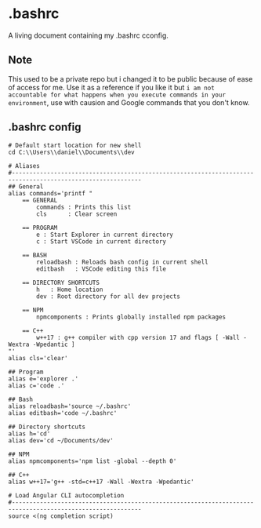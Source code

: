 # .bashrc
A living document containing my .bashrc cconfig.

## Note
This used to be a private repo but i changed it to be public because of ease of access for me. Use it as a reference if you like it but `i am not accountable for what happens when you execute commands in your environment`, use with causion and Google commands that you don't know.

## .bashrc config
```
# Default start location for new shell
cd C:\\Users\\daniel\\Documents\\dev

# Aliases
#-----------------------------------------------------------------------------------------------------------
## General
alias commands='printf "
    == GENERAL
        commands : Prints this list
        cls      : Clear screen

    == PROGRAM
        e : Start Explorer in current directory
        c : Start VSCode in current directory

    == BASH
        reloadbash : Reloads bash config in current shell
        editbash   : VSCode editing this file

    == DIRECTORY SHORTCUTS
        h   : Home location
        dev : Root directory for all dev projects

    == NPM
        npmcomponents : Prints globally installed npm packages

    == C++
        w++17 : g++ compiler with cpp version 17 and flags [ -Wall -Wextra -Wpedantic ]
"'
alias cls='clear'

## Program
alias e='explorer .'
alias c='code .'

## Bash
alias reloadbash='source ~/.bashrc'
alias editbash='code ~/.bashrc'

## Directory shortcuts
alias h='cd'
alias dev='cd ~/Documents/dev'

## NPM
alias npmcomponents='npm list -global --depth 0'

## C++
alias w++17='g++ -std=c++17 -Wall -Wextra -Wpedantic'

# Load Angular CLI autocompletion
#-----------------------------------------------------------------------------------------------------------
source <(ng completion script)
```
